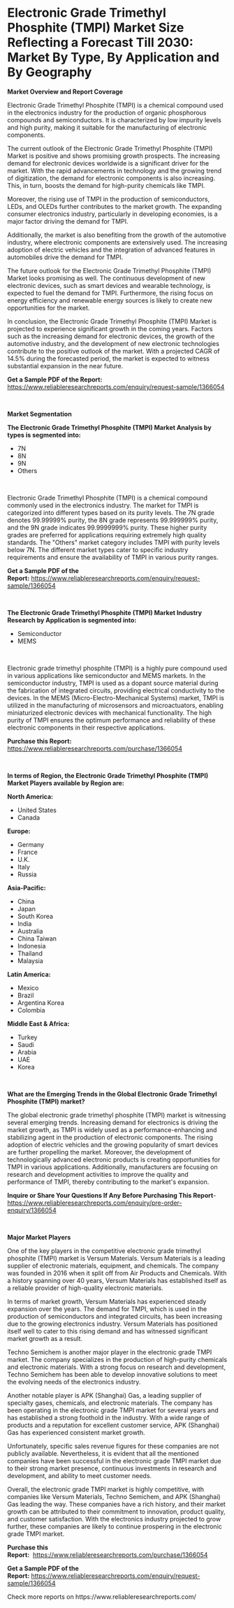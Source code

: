 <p><h1>Electronic Grade Trimethyl Phosphite (TMPI) Market Size Reflecting a Forecast Till 2030: Market By Type, By Application and By Geography</h1></p><p><strong>Market Overview and Report Coverage</strong></p>
<p><p>Electronic Grade Trimethyl Phosphite (TMPI) is a chemical compound used in the electronics industry for the production of organic phosphorous compounds and semiconductors. It is characterized by low impurity levels and high purity, making it suitable for the manufacturing of electronic components.</p><p>The current outlook of the Electronic Grade Trimethyl Phosphite (TMPI) Market is positive and shows promising growth prospects. The increasing demand for electronic devices worldwide is a significant driver for the market. With the rapid advancements in technology and the growing trend of digitization, the demand for electronic components is also increasing. This, in turn, boosts the demand for high-purity chemicals like TMPI.</p><p>Moreover, the rising use of TMPI in the production of semiconductors, LEDs, and OLEDs further contributes to the market growth. The expanding consumer electronics industry, particularly in developing economies, is a major factor driving the demand for TMPI.</p><p>Additionally, the market is also benefiting from the growth of the automotive industry, where electronic components are extensively used. The increasing adoption of electric vehicles and the integration of advanced features in automobiles drive the demand for TMPI.</p><p>The future outlook for the Electronic Grade Trimethyl Phosphite (TMPI) Market looks promising as well. The continuous development of new electronic devices, such as smart devices and wearable technology, is expected to fuel the demand for TMPI. Furthermore, the rising focus on energy efficiency and renewable energy sources is likely to create new opportunities for the market.</p><p>In conclusion, the Electronic Grade Trimethyl Phosphite (TMPI) Market is projected to experience significant growth in the coming years. Factors such as the increasing demand for electronic devices, the growth of the automotive industry, and the development of new electronic technologies contribute to the positive outlook of the market. With a projected CAGR of 14.5% during the forecasted period, the market is expected to witness substantial expansion in the near future.</p></p>
<p><strong>Get a Sample PDF of the Report:</strong> <a href="https://www.reliableresearchreports.com/enquiry/request-sample/1366054">https://www.reliableresearchreports.com/enquiry/request-sample/1366054</a></p>
<p>&nbsp;</p>
<p><strong>Market Segmentation</strong></p>
<p><strong>The Electronic Grade Trimethyl Phosphite (TMPI) Market Analysis by types is segmented into:</strong></p>
<p><ul><li>7N</li><li>8N</li><li>9N</li><li>Others</li></ul></p>
<p>&nbsp;</p>
<p><p>Electronic Grade Trimethyl Phosphite (TMPI) is a chemical compound commonly used in the electronics industry. The market for TMPI is categorized into different types based on its purity levels. The 7N grade denotes 99.99999% purity, the 8N grade represents 99.999999% purity, and the 9N grade indicates 99.9999999% purity. These higher purity grades are preferred for applications requiring extremely high quality standards. The "Others" market category includes TMPI with purity levels below 7N. The different market types cater to specific industry requirements and ensure the availability of TMPI in various purity ranges.</p></p>
<p><strong>Get a Sample PDF of the Report:</strong>&nbsp;<a href="https://www.reliableresearchreports.com/enquiry/request-sample/1366054">https://www.reliableresearchreports.com/enquiry/request-sample/1366054</a></p>
<p>&nbsp;</p>
<p><strong>The Electronic Grade Trimethyl Phosphite (TMPI) Market Industry Research by Application is segmented into:</strong></p>
<p><ul><li>Semiconductor</li><li>MEMS</li></ul></p>
<p>&nbsp;</p>
<p><p>Electronic grade trimethyl phosphite (TMPI) is a highly pure compound used in various applications like semiconductor and MEMS markets. In the semiconductor industry, TMPI is used as a dopant source material during the fabrication of integrated circuits, providing electrical conductivity to the devices. In the MEMS (Micro-Electro-Mechanical Systems) market, TMPI is utilized in the manufacturing of microsensors and microactuators, enabling miniaturized electronic devices with mechanical functionality. The high purity of TMPI ensures the optimum performance and reliability of these electronic components in their respective applications.</p></p>
<p><strong>Purchase this Report:</strong>&nbsp; <a href="https://www.reliableresearchreports.com/purchase/1366054">https://www.reliableresearchreports.com/purchase/1366054</a></p>
<p>&nbsp;</p>
<p><strong>In terms of Region, the Electronic Grade Trimethyl Phosphite (TMPI) Market Players available by Region are:</strong></p>
<p>
    <p> <strong> North America: </strong>
        <ul>
            <li>United States</li>
            <li>Canada</li>
        </ul>
        </p> 
    <p> <strong> Europe: </strong>
        <ul>
            <li>Germany</li>
            <li>France</li>
            <li>U.K.</li>
            <li>Italy</li>
            <li>Russia</li>
        </ul>
        </p> 
    <p> <strong> Asia-Pacific: </strong>
        <ul>
            <li>China</li>
            <li>Japan</li>
            <li>South Korea</li>
            <li>India</li>
            <li>Australia</li>
            <li>China Taiwan</li>
            <li>Indonesia</li>
            <li>Thailand</li>
            <li>Malaysia</li>
        </ul>
        </p> 
    <p> <strong> Latin America: </strong>
        <ul>
            <li>Mexico</li>
            <li>Brazil</li>
            <li>Argentina Korea</li>
            <li>Colombia</li>
        </ul>
        </p> 
    <p> <strong> Middle East & Africa: </strong>
        <ul>
            <li>Turkey</li>
            <li>Saudi</li>
            <li>Arabia</li>
            <li>UAE</li>
            <li>Korea</li>
        </ul>
    </p>
    </p>
<p>&nbsp;</p>
<p><strong>What are the Emerging Trends in the Global Electronic Grade Trimethyl Phosphite (TMPI) market?</strong></p>
<p><p>The global electronic grade trimethyl phosphite (TMPI) market is witnessing several emerging trends. Increasing demand for electronics is driving the market growth, as TMPI is widely used as a performance-enhancing and stabilizing agent in the production of electronic components. The rising adoption of electric vehicles and the growing popularity of smart devices are further propelling the market. Moreover, the development of technologically advanced electronic products is creating opportunities for TMPI in various applications. Additionally, manufacturers are focusing on research and development activities to improve the quality and performance of TMPI, thereby contributing to the market's expansion.</p></p>
<p><strong>Inquire or Share Your Questions If Any Before Purchasing This Report</strong>- <a href="https://www.reliableresearchreports.com/enquiry/pre-order-enquiry/1366054">https://www.reliableresearchreports.com/enquiry/pre-order-enquiry/1366054</a></p>
<p>&nbsp;</p>
<p><strong>Major Market Players</strong></p>
<p><p>One of the key players in the competitive electronic grade trimethyl phosphite (TMPI) market is Versum Materials. Versum Materials is a leading supplier of electronic materials, equipment, and chemicals. The company was founded in 2016 when it split off from Air Products and Chemicals. With a history spanning over 40 years, Versum Materials has established itself as a reliable provider of high-quality electronic materials.</p><p>In terms of market growth, Versum Materials has experienced steady expansion over the years. The demand for TMPI, which is used in the production of semiconductors and integrated circuits, has been increasing due to the growing electronics industry. Versum Materials has positioned itself well to cater to this rising demand and has witnessed significant market growth as a result.</p><p>Techno Semichem is another major player in the electronic grade TMPI market. The company specializes in the production of high-purity chemicals and electronic materials. With a strong focus on research and development, Techno Semichem has been able to develop innovative solutions to meet the evolving needs of the electronics industry.</p><p>Another notable player is APK (Shanghai) Gas, a leading supplier of specialty gases, chemicals, and electronic materials. The company has been operating in the electronic grade TMPI market for several years and has established a strong foothold in the industry. With a wide range of products and a reputation for excellent customer service, APK (Shanghai) Gas has experienced consistent market growth.</p><p>Unfortunately, specific sales revenue figures for these companies are not publicly available. Nevertheless, it is evident that all the mentioned companies have been successful in the electronic grade TMPI market due to their strong market presence, continuous investments in research and development, and ability to meet customer needs.</p><p>Overall, the electronic grade TMPI market is highly competitive, with companies like Versum Materials, Techno Semichem, and APK (Shanghai) Gas leading the way. These companies have a rich history, and their market growth can be attributed to their commitment to innovation, product quality, and customer satisfaction. With the electronics industry projected to grow further, these companies are likely to continue prospering in the electronic grade TMPI market.</p></p>
<p><strong>Purchase this Report:</strong>&nbsp;&nbsp;<a href="https://www.reliableresearchreports.com/purchase/1366054">https://www.reliableresearchreports.com/purchase/1366054</a></p>
<p></p>
<p><strong>Get a Sample PDF of the Report:</strong>&nbsp;<a href="https://www.reliableresearchreports.com/enquiry/request-sample/1366054">https://www.reliableresearchreports.com/enquiry/request-sample/1366054</a></p>
<p>Check more reports on https://www.reliableresearchreports.com/</p>